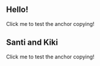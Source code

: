 ## Hello!

Click me to test the anchor copying!

## Santi and Kiki

Click me to test the anchor copying! 
